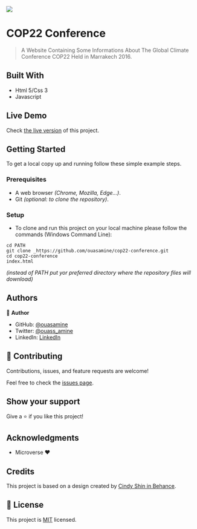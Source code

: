 

![](https://img.shields.io/badge/Microverse-blueviolet)

# COP22 Conference

> A Website Containing Some Informations About The Global Climate Conference COP22 Held in Marrakech 2016.


## Built With

- Html 5/Css 3
- Javascript

## Live Demo

Check [the live version](https://ouasamine.github.io/cop22-conference/) of this project.

## Getting Started

To get a local copy up and running follow these simple example steps.

### Prerequisites

  - A web browser _(Chrome, Mozilla, Edge...)_.
  - Git _(optional: to clone the repository)_.

### Setup

  - To clone and run this project on your local machine please follow the commands (Windows Command Line):
  ```
  cd PATH 
  git clone _https://github.com/ouasamine/cop22-conference.git
  cd cop22-conference
  index.html 
  ```
  _(instead of PATH put yor preferred directory where the repository files will download)_


## Authors

👤 **Author**

- GitHub: [@ouasamine](https://github.com/ouasamine)
- Twitter: [@ouass_amine](https://twitter.com/ouass_amine)
- LinkedIn: [LinkedIn](https://www.linkedin.com/in/amine-ouassef-314686214/)

## 🤝 Contributing

Contributions, issues, and feature requests are welcome!

Feel free to check the [issues page](../../issues/).

## Show your support

Give a ⭐️ if you like this project!

## Acknowledgments

- Microverse :heart:

## Credits

This project is based on a design created by [Cindy Shin in Behance](https://www.behance.net/adagio07).

## 📝 License

This project is [MIT](./LICENSE) licensed.
